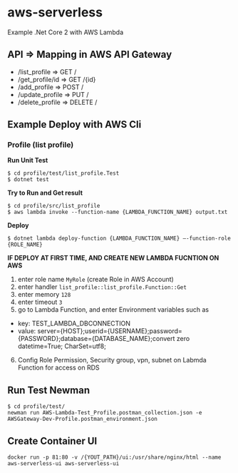 # aws-serverless
Example .Net Core 2 with AWS Lambda

## API => Mapping in AWS API Gateway
- /list_profile => GET /
- /get_profile/id => GET /{id}
- /add_profile => POST /
- /update_profile => PUT /
- /delete_profile => DELETE /


## Example Deploy with AWS Cli
### Profile (list profile)
**Run Unit Test**
```
$ cd profile/test/list_profile.Test
$ dotnet test
```

**Try to Run and Get result**
```
$ cd profile/src/list_profile
$ aws lambda invoke --function-name {LAMBDA_FUNCTION_NAME} output.txt
```

**Deploy**
```
$ dotnet lambda deploy-function {LAMBDA_FUNCTION_NAME} –-function-role {ROLE_NAME}
```


**IF DEPLOY AT FIRST TIME, AND CREATE NEW LAMBDA FUCNTION ON AWS**
1. enter role name `MyRole` (create Role in AWS Account)
2. enter handler `list_profile::list_profile.Function::Get`
3. enter memory `128`
4. enter timeout `3`
5. go to Lambda Function, and enter Environment variables such as
- key: TEST_LAMBDA_DBCONNECTION 
- value: server={HOST};userid={USERNAME};password={PASSWORD};database={DATABASE_NAME};convert zero datetime=True; CharSet=utf8;
6. Config Role Permission, Security group, vpn, subnet on Labmda Function for access on RDS

## Run Test Newman

```
$ cd profile/test/
newman run AWS-Lambda-Test_Profile.postman_collection.json -e AWSGateway-Dev-Profile.postman_environment.json
```

## Create Container UI
```
docker run -p 81:80 -v /{YOUT_PATH}/ui:/usr/share/nginx/html --name aws-serverless-ui aws-serverless-ui
```
